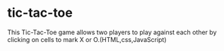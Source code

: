 # tic-tac-toe
This Tic-Tac-Toe game allows two players to play against each other by clicking on cells to mark X or O.(HTML,css,JavaScript)

